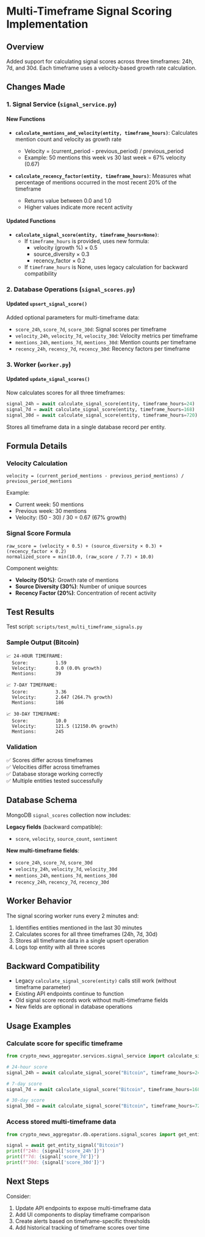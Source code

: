 # Multi-Timeframe Signal Scoring Implementation

## Overview
Added support for calculating signal scores across three timeframes: 24h, 7d, and 30d. Each timeframe uses a velocity-based growth rate calculation.

## Changes Made

### 1. Signal Service (`signal_service.py`)

#### New Functions
- **`calculate_mentions_and_velocity(entity, timeframe_hours)`**: Calculates mention count and velocity as growth rate
  - Velocity = (current_period - previous_period) / previous_period
  - Example: 50 mentions this week vs 30 last week = 67% velocity (0.67)

- **`calculate_recency_factor(entity, timeframe_hours)`**: Measures what percentage of mentions occurred in the most recent 20% of the timeframe
  - Returns value between 0.0 and 1.0
  - Higher values indicate more recent activity

#### Updated Functions
- **`calculate_signal_score(entity, timeframe_hours=None)`**: 
  - If `timeframe_hours` is provided, uses new formula:
    - velocity (growth %) × 0.5
    - source_diversity × 0.3
    - recency_factor × 0.2
  - If `timeframe_hours` is None, uses legacy calculation for backward compatibility

### 2. Database Operations (`signal_scores.py`)

#### Updated `upsert_signal_score()`
Added optional parameters for multi-timeframe data:
- `score_24h`, `score_7d`, `score_30d`: Signal scores per timeframe
- `velocity_24h`, `velocity_7d`, `velocity_30d`: Velocity metrics per timeframe
- `mentions_24h`, `mentions_7d`, `mentions_30d`: Mention counts per timeframe
- `recency_24h`, `recency_7d`, `recency_30d`: Recency factors per timeframe

### 3. Worker (`worker.py`)

#### Updated `update_signal_scores()`
Now calculates scores for all three timeframes:
```python
signal_24h = await calculate_signal_score(entity, timeframe_hours=24)
signal_7d = await calculate_signal_score(entity, timeframe_hours=168)  # 7 days
signal_30d = await calculate_signal_score(entity, timeframe_hours=720)  # 30 days
```

Stores all timeframe data in a single database record per entity.

## Formula Details

### Velocity Calculation
```
velocity = (current_period_mentions - previous_period_mentions) / previous_period_mentions
```

Example:
- Current week: 50 mentions
- Previous week: 30 mentions
- Velocity: (50 - 30) / 30 = 0.67 (67% growth)

### Signal Score Formula
```
raw_score = (velocity × 0.5) + (source_diversity × 0.3) + (recency_factor × 0.2)
normalized_score = min(10.0, (raw_score / 7.7) × 10.0)
```

Component weights:
- **Velocity (50%)**: Growth rate of mentions
- **Source Diversity (30%)**: Number of unique sources
- **Recency Factor (20%)**: Concentration of recent activity

## Test Results

Test script: `scripts/test_multi_timeframe_signals.py`

### Sample Output (Bitcoin)
```
📈 24-HOUR TIMEFRAME:
  Score:          1.59
  Velocity:       0.0 (0.0% growth)
  Mentions:       39

📈 7-DAY TIMEFRAME:
  Score:          3.36
  Velocity:       2.647 (264.7% growth)
  Mentions:       186

📈 30-DAY TIMEFRAME:
  Score:          10.0
  Velocity:       121.5 (12150.0% growth)
  Mentions:       245
```

### Validation
✅ Scores differ across timeframes  
✅ Velocities differ across timeframes  
✅ Database storage working correctly  
✅ Multiple entities tested successfully

## Database Schema

MongoDB `signal_scores` collection now includes:

**Legacy fields** (backward compatible):
- `score`, `velocity`, `source_count`, `sentiment`

**New multi-timeframe fields**:
- `score_24h`, `score_7d`, `score_30d`
- `velocity_24h`, `velocity_7d`, `velocity_30d`
- `mentions_24h`, `mentions_7d`, `mentions_30d`
- `recency_24h`, `recency_7d`, `recency_30d`

## Worker Behavior

The signal scoring worker runs every 2 minutes and:
1. Identifies entities mentioned in the last 30 minutes
2. Calculates scores for all three timeframes (24h, 7d, 30d)
3. Stores all timeframe data in a single upsert operation
4. Logs top entity with all three scores

## Backward Compatibility

- Legacy `calculate_signal_score(entity)` calls still work (without timeframe parameter)
- Existing API endpoints continue to function
- Old signal score records work without multi-timeframe fields
- New fields are optional in database operations

## Usage Examples

### Calculate score for specific timeframe
```python
from crypto_news_aggregator.services.signal_service import calculate_signal_score

# 24-hour score
signal_24h = await calculate_signal_score("Bitcoin", timeframe_hours=24)

# 7-day score
signal_7d = await calculate_signal_score("Bitcoin", timeframe_hours=168)

# 30-day score
signal_30d = await calculate_signal_score("Bitcoin", timeframe_hours=720)
```

### Access stored multi-timeframe data
```python
from crypto_news_aggregator.db.operations.signal_scores import get_entity_signal

signal = await get_entity_signal("Bitcoin")
print(f"24h: {signal['score_24h']}")
print(f"7d: {signal['score_7d']}")
print(f"30d: {signal['score_30d']}")
```

## Next Steps

Consider:
1. Update API endpoints to expose multi-timeframe data
2. Add UI components to display timeframe comparison
3. Create alerts based on timeframe-specific thresholds
4. Add historical tracking of timeframe scores over time
